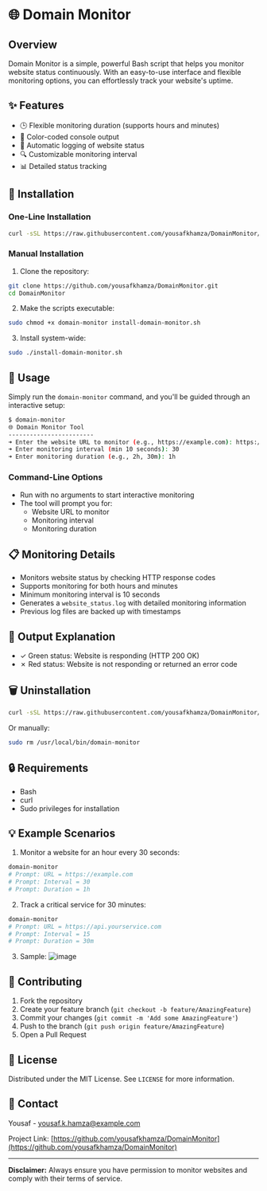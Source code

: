 # 🌐 Domain Monitor

## Overview

Domain Monitor is a simple, powerful Bash script that helps you monitor website status continuously. With an easy-to-use interface and flexible monitoring options, you can effortlessly track your website's uptime.

## ✨ Features

- 🕒 Flexible monitoring duration (supports hours and minutes)
- 🌈 Color-coded console output
- 📝 Automatic logging of website status
- 🔍 Customizable monitoring interval
- 📊 Detailed status tracking

## 🚀 Installation

### One-Line Installation

```bash
curl -sSL https://raw.githubusercontent.com/yousafkhamza/DomainMonitor/main/install-domain-monitor.sh | sudo bash
```

### Manual Installation

1. Clone the repository:
```bash
git clone https://github.com/yousafkhamza/DomainMonitor.git
cd DomainMonitor
```

2. Make the scripts executable:
```bash
sudo chmod +x domain-monitor install-domain-monitor.sh
```

3. Install system-wide:
```bash
sudo ./install-domain-monitor.sh
```

## 🔧 Usage

Simply run the `domain-monitor` command, and you'll be guided through an interactive setup:

```bash
$ domain-monitor
🌐 Domain Monitor Tool
------------------------
➜ Enter the website URL to monitor (e.g., https://example.com): https://www.google.com
➜ Enter monitoring interval (min 10 seconds): 30
➜ Enter monitoring duration (e.g., 2h, 30m): 1h
```

### Command-Line Options

- Run with no arguments to start interactive monitoring
- The tool will prompt you for:
  - Website URL to monitor
  - Monitoring interval
  - Monitoring duration

## 📋 Monitoring Details

- Monitors website status by checking HTTP response codes
- Supports monitoring for both hours and minutes
- Minimum monitoring interval is 10 seconds
- Generates a `website_status.log` with detailed monitoring information
- Previous log files are backed up with timestamps

## 🎨 Output Explanation

- ✓ Green status: Website is responding (HTTP 200 OK)
- ✗ Red status: Website is not responding or returned an error code

## 🗑️ Uninstallation

```bash
curl -sSL https://raw.githubusercontent.com/yousafkhamza/DomainMonitor/main/install-domain-monitor.sh | sudo bash -s uninstall
```

Or manually:
```bash
sudo rm /usr/local/bin/domain-monitor
```

## 🔒 Requirements

- Bash
- curl
- Sudo privileges for installation

## 💡 Example Scenarios

1. Monitor a website for an hour every 30 seconds:
```bash
domain-monitor
# Prompt: URL = https://example.com
# Prompt: Interval = 30
# Prompt: Duration = 1h
```

2. Track a critical service for 30 minutes:
```bash
domain-monitor
# Prompt: URL = https://api.yourservice.com
# Prompt: Interval = 15
# Prompt: Duration = 30m
```

3. Sample:
![image](https://github.com/user-attachments/assets/a660fe80-9953-4600-abe5-cb6a185788b0)

## 🤝 Contributing

1. Fork the repository
2. Create your feature branch (`git checkout -b feature/AmazingFeature`)
3. Commit your changes (`git commit -m 'Add some AmazingFeature'`)
4. Push to the branch (`git push origin feature/AmazingFeature`)
5. Open a Pull Request

## 📄 License

Distributed under the MIT License. See `LICENSE` for more information.

## 📧 Contact

Yousaf - yousaf.k.hamza@example.com

Project Link: [https://github.com/yousafkhamza/DomainMonitor](https://github.com/yousafkhamza/DomainMonitor)

---

**Disclaimer:** Always ensure you have permission to monitor websites and comply with their terms of service.
